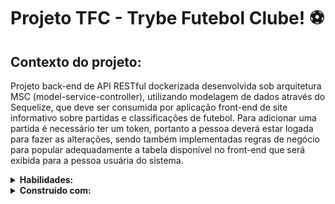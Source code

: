 # Projeto TFC - Trybe Futebol Clube! ⚽

## Contexto do projeto:

Projeto back-end de API RESTful dockerizada desenvolvida sob arquitetura MSC (model-service-controller), utilizando modelagem de dados através do Sequelize, que deve ser consumida por aplicação front-end de site informativo sobre partidas e classificações de futebol. Para adicionar uma partida é necessário ter um token, portanto a pessoa deverá estar logada para fazer as alterações, sendo também implementadas regras de negócio para popular adequadamente a tabela disponível no front-end que será exibida para a pessoa usuária do sistema.

<details>
  <summary>
    <strong>Habilidades:</strong>
  </summary> </br>

- Utilização e manipulação de dados com MySQL e Sequelize;
- Criação de API RESTfull com arquitetura MSC, utilizando Node.js, TypeScript e o framework Express.
- Criação de testes utilizando os frameworks Mocha, Chai e Sinon.

</details>

<details>
  <summary>
    <strong>Construído com:</strong>
  </summary><br>

  * Node.js;
  * Express.js;
  * MySQL;
  * Sequelize;
  * TypeScript;
  * Sinon;
  * Chai;
  * Mocha;
  * JWT Web Token;
  * bcryptjs.

</details>
